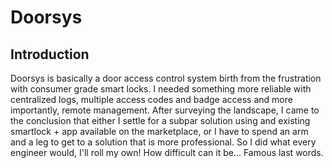 <!-- vim: set tw=80: -->

# Doorsys

## Introduction

Doorsys is basically a door access control system birth from the frustration
with consumer grade smart locks. I needed something more reliable with
centralized logs, multiple access codes and badge access and more importantly,
remote management. After surveying the landscape, I came to the conclusion that
either I settle for a subpar solution using and existing smartlock + app
available on the marketplace, or I have to spend an arm and a leg to get to a
solution that is more professional. So I did what every engineer would, I'll roll
my own! How difficult can it be... Famous last words.
